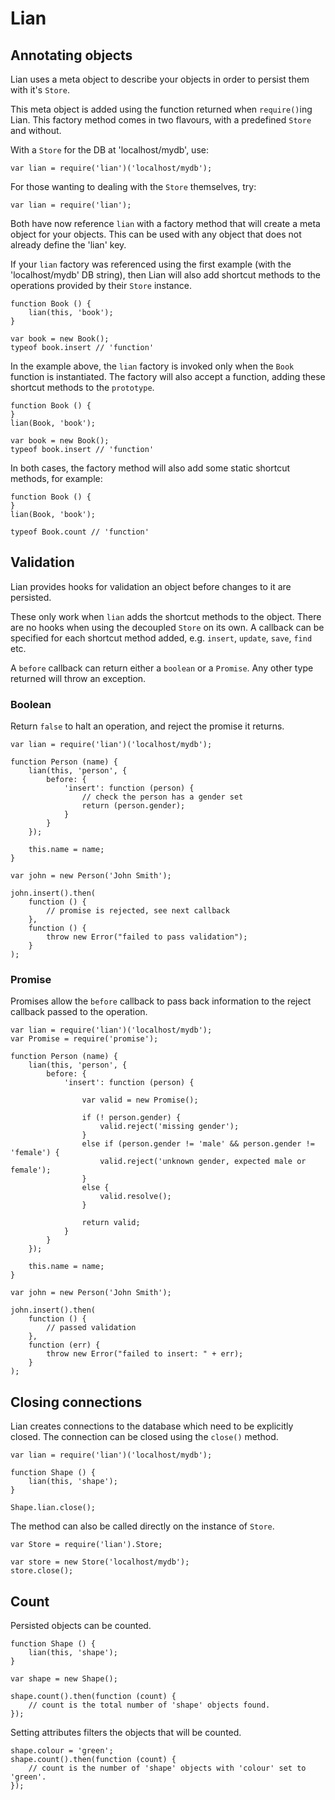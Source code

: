 # Lian

## Annotating objects

Lian uses a meta object to describe your objects in order to persist them with it's `Store`.

This meta object is added using the function returned when `require()`ing Lian. This factory method comes in two flavours, with a predefined `Store` and without.

With a `Store` for the DB at 'localhost/mydb', use:

    var lian = require('lian')('localhost/mydb');

For those wanting to dealing with the `Store` themselves, try:

    var lian = require('lian');

Both have now reference `lian` with a factory method that will create a meta object for your objects. This can be used with any object that does not already define the 'lian' key.

If your `lian` factory was referenced using the first example (with the 'localhost/mydb' DB string), then Lian will also add shortcut methods to the operations provided by their `Store` instance.

    function Book () {
        lian(this, 'book');
    }

    var book = new Book();
    typeof book.insert // 'function'

In the example above, the `lian` factory is invoked only when the `Book` function is instantiated. The factory will also accept a function, adding these shortcut methods to the `prototype`.

    function Book () {
    }
    lian(Book, 'book');

    var book = new Book();
    typeof book.insert // 'function'

In both cases, the factory method will also add some static shortcut methods, for example:

    function Book () {
    }
    lian(Book, 'book');

    typeof Book.count // 'function'    

## Validation

Lian provides hooks for validation an object before changes to it are persisted.

These only work when `lian` adds the shortcut methods to the object. There are no hooks when using the decoupled `Store` on its own. A callback can be specified for each shortcut method added, e.g. `insert`, `update`, `save`, `find` etc.

A `before` callback can return either a `boolean` or a `Promise`. Any other type returned will throw an exception.

### Boolean

Return `false` to halt an operation, and reject the promise it returns. 

    var lian = require('lian')('localhost/mydb');

    function Person (name) {
        lian(this, 'person', {
            before: {
                'insert': function (person) {
                    // check the person has a gender set
                    return (person.gender);
                }
            }
        });

        this.name = name;
    }

    var john = new Person('John Smith');

    john.insert().then(
        function () {
            // promise is rejected, see next callback
        },
        function () {
            throw new Error("failed to pass validation");
        }
    );

### Promise

Promises allow the `before` callback to pass back information to the reject callback passed to the operation.

    var lian = require('lian')('localhost/mydb');
    var Promise = require('promise');

    function Person (name) {
        lian(this, 'person', {
            before: {
                'insert': function (person) {

                    var valid = new Promise();

                    if (! person.gender) {
                        valid.reject('missing gender');
                    }
                    else if (person.gender != 'male' && person.gender != 'female') {
                        valid.reject('unknown gender, expected male or female');
                    }
                    else {
                        valid.resolve();
                    }

                    return valid;
                }
            }
        });

        this.name = name;
    }

    var john = new Person('John Smith');

    john.insert().then(
        function () {
            // passed validation
        },
        function (err) {
            throw new Error("failed to insert: " + err);
        }
    );

## Closing connections

Lian creates connections to the database which need to be explicitly closed. The connection can be closed using the `close()` method.

    var lian = require('lian')('localhost/mydb');

    function Shape () {
        lian(this, 'shape');
    }

    Shape.lian.close();

The method can also be called directly on the instance of `Store`.

    var Store = require('lian').Store;

    var store = new Store('localhost/mydb');
    store.close();

## Count

Persisted objects can be counted.

    function Shape () {
        lian(this, 'shape');
    }

    var shape = new Shape();

    shape.count().then(function (count) {
        // count is the total number of 'shape' objects found.
    });

Setting attributes filters the objects that will be counted.

    shape.colour = 'green';
    shape.count().then(function (count) {
        // count is the number of 'shape' objects with 'colour' set to 'green'.
    });

